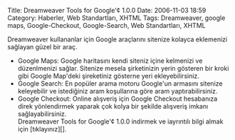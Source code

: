Title: Dreamweaver Tools for Google&#039;¢ 1.0.0
Date: 2006-11-03 18:59
Category: Haberler, Web Standartları, XHTML
Tags: Dreamweaver, google maps, Google-Checkout, Google-Search, Web Standartları, XHTML

Dreamweaver kullananlar için Google araçlarını sitenize kolayca
eklemenizi sağlayan güzel bir araç.

<ul>
<li>
Google Maps: Google haritasını kendi siteniz içine kelmenizi ve
düzenlmenizi sağlar. Sitenize mesela şirketinizin yerin gösteren bir
kroki gibi Google Map'deki şireketiniz gösterne yeri ekleyebilirsiniz.

</li>
<li>
Google Search: En popüler arama motoru Google'un armasını sitenize
keleyebilir ve istediğiniz aram koşullarına göre aram yaptırabilirsiniz.

</li>
<li>
Google Checkout: Online alışveriş için Google Checkout hesabanıza direk
yönlendirmek yaparak çok kolya bir şekilde alışveriş imkanı
sağlayabilirsiniz.

</li>
Dreamweaver Tools for Google'¢ 1.0.0 indirmek ve iayrıntılı bilgi almak
için [tıklayınız][].

</p>

  [tıklayınız]: http://www.webassist.com/professional/products/productdetails.asp?PID=115&RID=782&UID=171016&EID=deco%40netway.at&utm_source=061031_opens&utm_medium=email&utm_campaign=061031_Google
